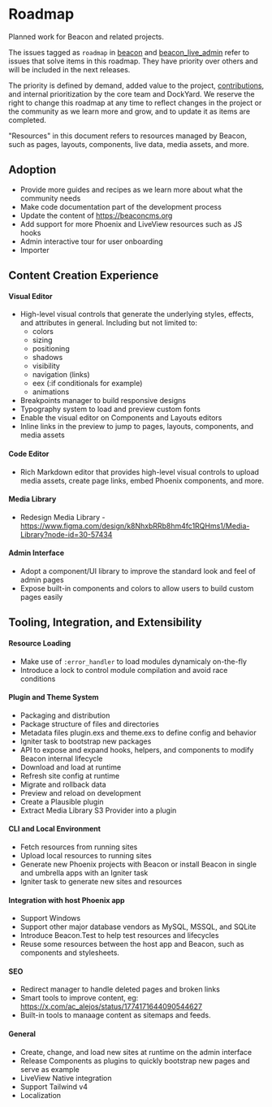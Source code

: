 # Roadmap

Planned work for Beacon and related projects.

The issues tagged as `roadmap` in [beacon](https://github.com/BeaconCMS/beacon/labels/roadmap) and [beacon_live_admin](https://github.com/BeaconCMS/beacon_live_admin/labels/roadmap)
refer to issues that solve items in this roadmap. They have priority over others and will be included in the next releases.

The priority is defined by demand, added value to the project, [contributions](CONTRIBUTING.md), and internal prioritization by the core team and DockYard.
We reserve the right to change this roadmap at any time to reflect changes in the project or the community as we learn more and grow, and to update it
as items are completed.

"Resources" in this document refers to resources managed by Beacon, such as pages, layouts, components, live data, media assets, and more.

## Adoption
- Provide more guides and recipes as we learn more about what the community needs
- Make code documentation part of the development process
- Update the content of https://beaconcms.org
- Add support for more Phoenix and LiveView resources such as JS hooks
- Admin interactive tour for user onboarding
- Importer

## Content Creation Experience

#### Visual Editor
- High-level visual controls that generate the underlying styles, effects, and attributes in general. Including but not limited to:
  - colors
  - sizing
  - positioning
  - shadows
  - visibility
  - navigation (links)
  - eex (:if conditionals for example)
  - animations
- Breakpoints manager to build responsive designs
- Typography system to load and preview custom fonts
- Enable the visual editor on Components and Layouts editors
- Inline links in the preview to jump to pages, layouts, components, and media assets

#### Code Editor
- Rich Markdown editor that provides high-level visual controls to upload media assets, create page links, embed Phoenix components, and more.

#### Media Library
- Redesign Media Library - https://www.figma.com/design/k8NhxbRRb8hm4fc1RQHms1/Media-Library?node-id=30-57434

#### Admin Interface
- Adopt a component/UI library to improve the standard look and feel of admin pages
- Expose built-in components and colors to allow users to build custom pages easily

## Tooling, Integration, and Extensibility

#### Resource Loading
  - Make use of `:error_handler` to load modules dynamicaly on-the-fly
  - Introduce a lock to control module compilation and avoid race conditions

#### Plugin and Theme System
  - Packaging and distribution
  - Package structure of files and directories
  - Metadata files plugin.exs and theme.exs to define config and behavior
  - Igniter task to bootstrap new packages
  - API to expose and expand hooks, helpers, and components to modify Beacon internal lifecycle
  - Download and load at runtime
  - Refresh site config at runtime
  - Migrate and rollback data
  - Preview and reload on development
  - Create a Plausible plugin
  - Extract Media Library S3 Provider into a plugin

#### CLI and Local Environment
  - Fetch resources from running sites
  - Upload local resources to running sites
  - Generate new Phoenix projects with Beacon or install Beacon in single and umbrella apps with an Igniter task
  - Igniter task to generate new sites and resources

#### Integration with host Phoenix app
  - Support Windows
  - Support other major database vendors as MySQL, MSSQL, and SQLite
  - Introduce Beacon.Test to help test resources and lifecycles
  - Reuse some resources between the host app and Beacon, such as components and stylesheets.

#### SEO
- Redirect manager to handle deleted pages and broken links
- Smart tools to improve content, eg: https://x.com/ac_alejos/status/1774171644090544627
- Built-in tools to manaage content as sitemaps and feeds.

#### General
- Create, change, and load new sites at runtime on the admin interface
- Release Components as plugins to quickly bootstrap new pages and serve as example
- LiveView Native integration
- Support Tailwind v4
- Localization
